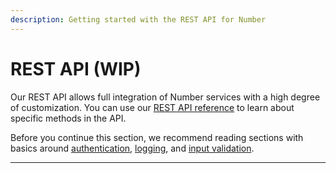 ```yaml
---
description: Getting started with the REST API for Number
---
```


# REST API (WIP)

Our REST API allows full integration of Number services with a high degree of customization. You can use our [REST API reference](../../../api-reference/rest-api-v2/) to learn about specific methods in the API.

Before you continue this section, we recommend reading sections with basics around [authentication](../basics-v1/api-authentication-v2.md), [logging](../basics-v1/api-logging-v1.md), and [input validation](../basics-v1/api-input-validation-v1.md).



***



###

